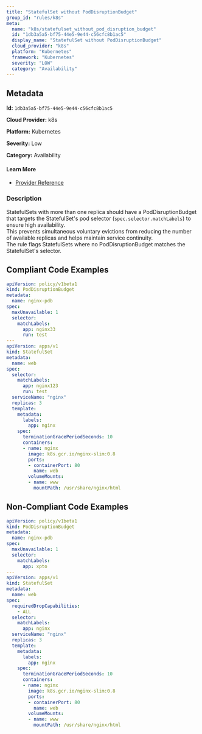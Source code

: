 ```yaml
---
title: "StatefulSet without PodDisruptionBudget"
group_id: "rules/k8s"
meta:
  name: "k8s/statefulset_without_pod_disruption_budget"
  id: "1db3a5a5-bf75-44e5-9e44-c56cfc8b1ac5"
  display_name: "StatefulSet without PodDisruptionBudget"
  cloud_provider: "k8s"
  platform: "Kubernetes"
  framework: "Kubernetes"
  severity: "LOW"
  category: "Availability"
---
```

## Metadata

**Id:** `1db3a5a5-bf75-44e5-9e44-c56cfc8b1ac5`

**Cloud Provider:** k8s

**Platform:** Kubernetes

**Severity:** Low

**Category:** Availability

#### Learn More

 - [Provider Reference](https://kubernetes.io/docs/tasks/run-application/configure-pdb/)

### Description

 StatefulSets with more than one replica should have a PodDisruptionBudget that targets the StatefulSet's pod selector (`spec.selector.matchLabels`) to ensure high availability.  
This prevents simultaneous voluntary evictions from reducing the number of available replicas and helps maintain service continuity.  
The rule flags StatefulSets where no PodDisruptionBudget matches the StatefulSet's selector.


## Compliant Code Examples
```yaml
apiVersion: policy/v1beta1
kind: PodDisruptionBudget
metadata:
  name: nginx-pdb
spec:
  maxUnavailable: 1
  selector:
    matchLabels:
      app: nginx33
      run: test
---
apiVersion: apps/v1
kind: StatefulSet
metadata:
  name: web
spec:
  selector:
    matchLabels:
      app: nginx123
      run: test
  serviceName: "nginx"
  replicas: 3
  template:
    metadata:
      labels:
        app: nginx
    spec:
      terminationGracePeriodSeconds: 10
      containers:
      - name: nginx
        image: k8s.gcr.io/nginx-slim:0.8
        ports:
        - containerPort: 80
          name: web
        volumeMounts:
        - name: www
          mountPath: /usr/share/nginx/html

```
## Non-Compliant Code Examples
```yaml
apiVersion: policy/v1beta1
kind: PodDisruptionBudget
metadata:
  name: nginx-pdb
spec:
  maxUnavailable: 1
  selector:
    matchLabels:
      app: xpto
---
apiVersion: apps/v1
kind: StatefulSet
metadata:
  name: web
spec:
  requiredDropCapabilities:
    - ALL
  selector:
    matchLabels:
      app: nginx
  serviceName: "nginx"
  replicas: 3
  template:
    metadata:
      labels:
        app: nginx
    spec:
      terminationGracePeriodSeconds: 10
      containers:
      - name: nginx
        image: k8s.gcr.io/nginx-slim:0.8
        ports:
        - containerPort: 80
          name: web
        volumeMounts:
        - name: www
          mountPath: /usr/share/nginx/html

```